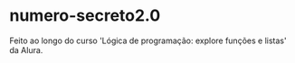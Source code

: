 # numero-secreto2.0
Feito ao longo do curso 'Lógica de programação: explore funções e listas' da Alura.
